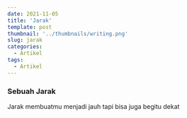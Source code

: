 ```yaml
---
date: 2021-11-05
title: 'Jarak'
template: post
thumbnail: '../thumbnails/writing.png'
slug: jarak
categories:
  - Artikel
tags:
  - Artikel
---
```


### Sebuah Jarak

Jarak membuatmu menjadi jauh tapi bisa juga begitu dekat